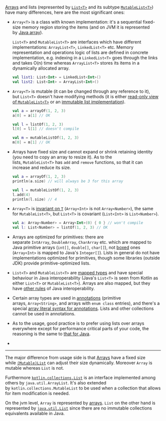 

[](https://stackoverflow.com/posts/36263748/timeline)

[Arrays](https://kotlinlang.org/docs/reference/basic-types.html#arrays) and lists (represented by [`List<T>`](https://kotlinlang.org/api/latest/jvm/stdlib/kotlin.collections/-list/) and its subtype [`MutableList<T>`](https://kotlinlang.org/api/latest/jvm/stdlib/kotlin.collections/-mutable-list/index.html)) have many differences, here are the most significant ones:

- `Array<T>` is a class with known implementation: it's a sequential fixed-size memory region storing the items (and on JVM it is represented by [Java array](https://docs.oracle.com/javase/tutorial/java/nutsandbolts/arrays.html)).
    
    `List<T>` and `MutableList<T>` are interfaces which have different implementations: `ArrayList<T>`, `LinkedList<T>` etc. Memory representation and operations logic of lists are defined in concrete implementation, e.g. indexing in a `LinkedList<T>` goes through the links and takes O(n) time whereas `ArrayList<T>` stores its items in a dynamically allocated array.
    
    ```kotlin
    val list1: List<Int> = LinkedList<Int>()
    val list2: List<Int> = ArrayList<Int>()
    ```
    
- `Array<T>` is mutable (it can be changed through any reference to it), but `List<T>` doesn't have modifying methods (it is either [read-only view of `MutableList<T>`](https://stackoverflow.com/questions/34770493/kotlin-instantiate-immutable-list/34770659#34770659) or an [immutable list implementation](https://stackoverflow.com/questions/7713274/java-immutable-collections)).
    
    ```kotlin
    val a = arrayOf(1, 2, 3)
    a[0] = a[1] // OK
    
    val l = listOf(1, 2, 3)
    l[0] = l[1] // doesn't compile
    
    val m = mutableListOf(1, 2, 3)
    m[0] = m[1] // OK
    ```
    
- Arrays have fixed size and cannot expand or shrink retaining identity (you need to copy an array to resize it). As to the lists, `MutableList<T>` has `add` and `remove` functions, so that it can increase and reduce its size.
    
    ```kotlin
    val a = arrayOf(1, 2, 3)
    println(a.size) // will always be 3 for this array
    
    val l = mutableListOf(1, 2, 3)
    l.add(4)
    println(l.size) // 4
    ```
    
- `Array<T>` is [invariant on `T`](https://kotlinlang.org/docs/reference/generics.html#variance) (`Array<Int>` is not `Array<Number>`), the same for `MutableList<T>`, but `List<T>` is covariant (`List<Int>` is `List<Number>`).
    
    ```kotlin
    val a: Array<Number> = Array<Int>(0) { 0 } // won't compile
    val l: List<Number> = listOf(1, 2, 3) // OK
    ```
    
- Arrays are optimized for primitives: there are separate `IntArray`, `DoubleArray`, `CharArray` etc. which are mapped to Java primitive arrays (`int[]`, `double[]`, `char[]`), not [boxed](https://docs.oracle.com/javase/tutorial/java/data/autoboxing.html) ones (`Array<Int>` is mapped to Java's `Integer[]`). Lists in general do not have implementations optimized for primitives, though some libraries (outside JDK) provide primitive-optimized lists.
    
- `List<T>` and `MutableList<T>` are [mapped types](https://kotlinlang.org/docs/reference/java-interop.html#mapped-types) and have special behaviour in Java interoperability (Java's `List<T>` is seen from Kotlin as either `List<T>` or `MutableList<T>`). Arrays are also mapped, but they have [other rules](https://kotlinlang.org/docs/reference/java-interop.html#java-arrays) of Java interoperability.
    
- Certain array types are used in [annotations](https://kotlinlang.org/docs/reference/annotations.html#annotations) (primitive arrays, `Array<String>`, and arrays with `enum class` entries), and there's a special [array literal syntax for annotations](https://kotlinlang.org/docs/reference/whatsnew12.html#array-literals-in-annotations). Lists and other collections cannot be used in annotations.
    
- As to the usage, good practice is to prefer using lists over arrays everywhere except for performance critical parts of your code, the reasoning is the same to [that for Java](http://www.javapractices.com/topic/TopicAction.do?Id=39).
- 
---

The major difference from usage side is that [Arrays](https://kotlinlang.org/docs/reference/basic-types.html#arrays) have a fixed size while [`(Mutable)List`](https://kotlinlang.org/api/latest/jvm/stdlib/kotlin.collections/-mutable-list/index.html) can adjust their size dynamically. Moreover `Array` is mutable whereas `List` is not.

Furthermore [`kotlin.collections.List`](https://kotlinlang.org/api/latest/jvm/stdlib/kotlin.collections/-list/index.html) is an interface implemented among others by `java.util.ArrayList`. It's also extended by `kotlin.collections.MutableList` to be used when a collection that allows for item modification is needed.

On the jvm level, `Array` is represented by [arrays](https://docs.oracle.com/javase/specs/jls/se7/html/jls-10.html). `List` on the other hand is represented by [`java.util.List`](https://docs.oracle.com/javase/7/docs/api/java/util/List.html) since there are no immutable collections equivalents available in Java.